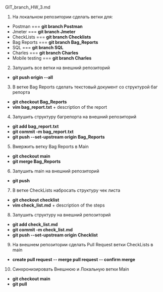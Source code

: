 GIT_branch_HW_3.md
1. На локальном репозитории сделать ветки для:
- Postman === **git branch Postman**
- Jmeter === **git branch Jmeter**
- CheckLists === **git branch Checklists**
- Bag Reports === **git branch Bag_Reports**
- SQL === **git branch SQL**
- Charles === **git branch Charles**
- Mobile testing === **git branch Charles**

2. Запушить все ветки на внешний репозиторий 
+ **git push origin --all**
3. В ветке Bag Reports сделать текстовый документ со структурой баг репорта 
+ **git checkout Bag_Reports**
+ **vim bag_report.txt** + description of the report
4. Запушить структуру багрепорта на внешний репозиторий
+ **git add bag_report.txt**
+ **git commit -m bag_report.txt**
+ **git push --set-upstream origin Bag_Reports**
5. Вмержить ветку Bag Reports в Main
+ **git checkout main**
+ **git merge Bag_Reports**
6. Запушить main на внешний репозиторий
+ **git push**   
7. В ветке CheckLists набросать структуру чек листа
+ **git checkout checklist**
+ **vim check_list.md** + description of the steps
8. Запушить структуру на внешний репозиторий
+ **git add check_list.md**
+ **git commit -m check_list.md**
+ **git push --set-upstream origin Checklist**
9.  На внешнем репозитории сделать Pull Request ветки CheckLists в main
+ **create pull request -- merge pull request -- confirm merge**     
10. Синхронизировать Внешнюю и Локальную ветки Main
+ **git checkout main**
+ **git pull**
